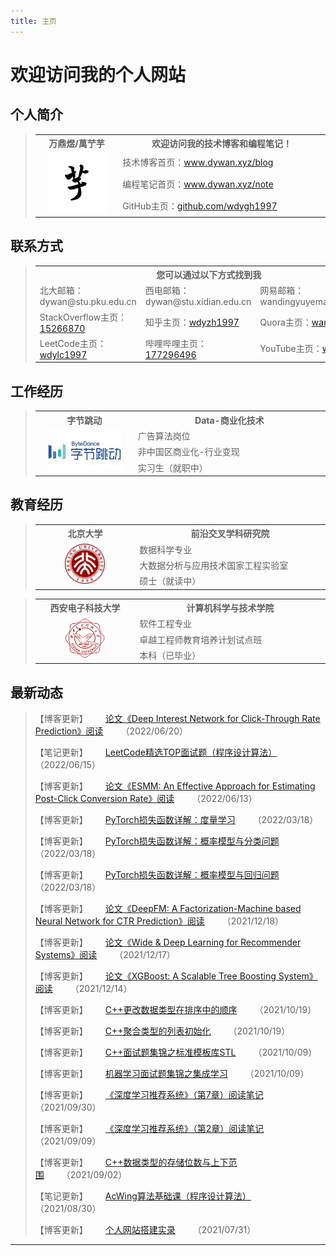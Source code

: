 ```yaml
---
title: 主页
---
```


# 欢迎访问我的个人网站

<script type="text/javascript" src="/include/head.js"></script>

## 个人简介

> <table>
>   <head>
> 		<tr>
> 			<th width="320">万鼎煜/萬艼芋</th>
> 			<th width="640">欢迎访问我的技术博客和编程笔记！</th>
> 		</tr>
> 	</head>
>   <body>
>       <tr>
>           <td rowspan="3" align="center"><img src="./pic/icon.jpg" width="96" height="96"></td>
>           <td>技术博客首页：<a href="https://www.dywan.xyz/blog">www.dywan.xyz/blog</a></td>
>       </tr>
>       <tr>
>           <td>编程笔记首页：<a href="https://www.dywan.xyz/note">www.dywan.xyz/note</a></td>
>       </tr>
>       <tr>
>           <td>GitHub主页：<a href="https://github.com/wdygh1997">github.com/wdygh1997</a></td>
>       </tr>
>   </body>
> </table>

## 联系方式

> <table>
>   <head>
> 		<tr>
> 			<th colspan="3" width="960">您可以通过以下方式找到我</th>
> 		</tr>
> 	</head>
>   <body>
>       <tr>
>           <td width="320">北大邮箱：dywan@stu.pku.edu.cn</td>
>           <td width="320">西电邮箱：dywan@stu.xidian.edu.cn</td>
>           <td width="320">网易邮箱：wandingyuyemail@163.com</td>
>       </tr>
>       <tr>
>           <td width="320">StackOverflow主页：<a href="https://stackoverflow.com/users/15266870">15266870</a></td>
>           <td width="320">知乎主页：<a href="https://www.zhihu.com/people/wdyzh1997">wdyzh1997</a></td>
>           <td width="320">Quora主页：<a href="https://www.quora.com/profile/Dingyu-Wan-3">wandingyu</a></td>
>       </tr>
>       <tr>
>           <td width="320">LeetCode主页：<a href="https://leetcode-cn.com/u/wdylc1997">wdylc1997</a></td>
>           <td width="320">哔哩哔哩主页：<a href="https://space.bilibili.com/177296496">177296496</a></td>
>           <td width="320">YouTube主页：<a href="https://www.youtube.com/channel/UCrCi12_HNe8GyvjY6fHw8Tg">wandingyu</a></td>
>       </tr>
>   </body>
> </table>

## 工作经历

> <table>
> 	<head>
> 		<tr>
> 			<th width="320">字节跳动</th>
> 			<th width="640">Data-商业化技术</th>
> 		</tr>
> 	</head>
> 	<body>
> 		<tr>
> 			<td rowspan="3" align="center"><img src="./pic/bytedance.jpeg" height="64"></td>
> 			<td>广告算法岗位</td>
> 		</tr>
> 		<tr>
> 			<td>非中国区商业化-行业变现</td>
> 		</tr>
> 		<tr>
> 			<td>实习生（就职中）</td>
> 		</tr>
> 	</body>
> </table>

## 教育经历

> <table>
> 	<head>
> 		<tr>
> 			<th width="320">北京大学</th>
> 			<th width="640">前沿交叉学科研究院</th>
> 		</tr>
> 	</head>
> 	<body>
> 		<tr>
> 			<td rowspan="3" align="center"><img src="./pic/pku.jpg" width="64" height="64"></td>
> 			<td>数据科学专业</td>
> 		</tr>
> 		<tr>
> 			<td>大数据分析与应用技术国家工程实验室</td>
> 		</tr>
> 		<tr>
> 			<td>硕士（就读中）</td>
> 		</tr>
> 	</body>
> </table>

> <table>
> 	<head>
> 		<tr>
> 			<th width="320">西安电子科技大学</th>
> 			<th width="640">计算机科学与技术学院</th>
> 		</tr>
> 	</head>
> 	<body>
> 		<tr>
> 			<td rowspan="3" align="center"><img src="./pic/xdu.jpg" width="64" height="64"></td>
> 			<td>软件工程专业</td>
> 		</tr>
> 		<tr>
> 			<td>卓越工程师教育培养计划试点班</td>
> 		</tr>
> 		<tr>
> 			<td>本科（已毕业）</td>
> 		</tr>
> 	</body>
> </table>

## 最新动态

> 【博客更新】&emsp;&emsp;<a href="https://www.dywan.xyz/blog/202206/200001">论文《Deep Interest Network for Click-Through Rate Prediction》阅读</a>&emsp;&emsp;（2022/06/20）
> 
> 【笔记更新】&emsp;&emsp;<a href="https://www.dywan.xyz/note">LeetCode精选TOP面试题（程序设计算法）</a>&emsp;&emsp;（2022/06/15）
> 
> 【博客更新】&emsp;&emsp;<a href="https://www.dywan.xyz/blog/202206/130001">论文《ESMM: An Effective Approach for Estimating Post-Click Conversion Rate》阅读</a>&emsp;&emsp;（2022/06/13）
> 
> 【博客更新】&emsp;&emsp;<a href="https://www.dywan.xyz/blog/202203/180003">PyTorch损失函数详解：度量学习</a>&emsp;&emsp;（2022/03/18）
> 
> 【博客更新】&emsp;&emsp;<a href="https://www.dywan.xyz/blog/202203/180002">PyTorch损失函数详解：概率模型与分类问题</a>&emsp;&emsp;（2022/03/18）
> 
> 【博客更新】&emsp;&emsp;<a href="https://www.dywan.xyz/blog/202203/180001">PyTorch损失函数详解：概率模型与回归问题</a>&emsp;&emsp;（2022/03/18）
> 
> 【博客更新】&emsp;&emsp;<a href="https://www.dywan.xyz/blog/202112/180001">论文《DeepFM: A Factorization-Machine based Neural Network for CTR Prediction》阅读</a>&emsp;&emsp;（2021/12/18）
> 
> 【博客更新】&emsp;&emsp;<a href="https://www.dywan.xyz/blog/202112/170001">论文《Wide & Deep Learning for Recommender Systems》阅读</a>&emsp;&emsp;（2021/12/17）
> 
> 【博客更新】&emsp;&emsp;<a href="https://www.dywan.xyz/blog/202112/140001">论文《XGBoost: A Scalable Tree Boosting System》阅读</a>&emsp;&emsp;（2021/12/14）
> 
> 【博客更新】&emsp;&emsp;<a href="https://www.dywan.xyz/blog/202110/190002">C++更改数据类型在排序中的顺序</a>&emsp;&emsp;（2021/10/19）
> 
> 【博客更新】&emsp;&emsp;<a href="https://www.dywan.xyz/blog/202110/190001">C++聚合类型的列表初始化</a>&emsp;&emsp;（2021/10/19）
> 
> 【博客更新】&emsp;&emsp;<a href="https://www.dywan.xyz/blog/202110/090002">C++面试题集锦之标准模板库STL</a>&emsp;&emsp;（2021/10/09）
> 
> 【博客更新】&emsp;&emsp;<a href="https://www.dywan.xyz/blog/202110/090001">机器学习面试题集锦之集成学习</a>&emsp;&emsp;（2021/10/09）
> 
> 【博客更新】&emsp;&emsp;<a href="https://www.dywan.xyz/blog/202109/300001">《深度学习推荐系统》（第7章）阅读笔记</a>&emsp;&emsp;（2021/09/30）
> 
> 【博客更新】&emsp;&emsp;<a href="https://www.dywan.xyz/blog/202109/090001">《深度学习推荐系统》（第2章）阅读笔记</a>&emsp;&emsp;（2021/09/09）
> 
> 【博客更新】&emsp;&emsp;<a href="https://www.dywan.xyz/blog/202109/020001">C++数据类型的存储位数与上下范围</a>&emsp;&emsp;（2021/09/02）
> 
> 【笔记更新】&emsp;&emsp;<a href="https://www.dywan.xyz/note">AcWing算法基础课（程序设计算法）</a>&emsp;&emsp;（2021/08/30）
> 
> 【博客更新】&emsp;&emsp;<a href="https://www.dywan.xyz/blog/202107/310001">个人网站搭建实录</a>&emsp;&emsp;（2021/07/31）

---

<script type="text/javascript" src="/include/tail.js"></script>
